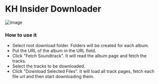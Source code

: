 # KH Insider Downloader

![image](https://github.com/user-attachments/assets/229c5742-4a1e-4a6e-8b92-7705cbb967ea)


### How to use it
* Select root download folder. Folders will be created for each album.
* Put the URL of the album in the URL field.
* Click "Fetch Soundtrack". It will read the album page and fetch the tracks.
* Select the tracks to be downloaded.
* Click "Download Selected Files". It will load all track pages, fetch each file url and then start downloading them.
